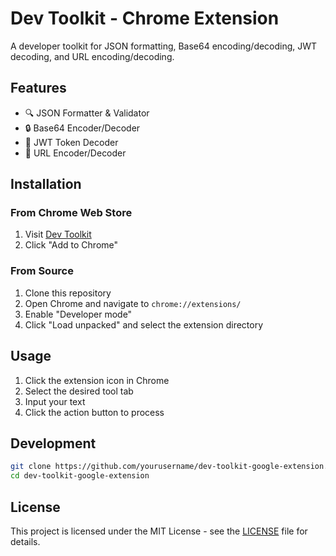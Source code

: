 # Dev Toolkit - Chrome Extension

A developer toolkit for JSON formatting, Base64 encoding/decoding, JWT decoding, and URL encoding/decoding.

## Features
- 🔍 JSON Formatter & Validator
- 🔒 Base64 Encoder/Decoder
- 🎫 JWT Token Decoder
- 🔗 URL Encoder/Decoder

## Installation
### From Chrome Web Store
1. Visit [Dev Toolkit](chrome-web-store-link)
2. Click "Add to Chrome"

### From Source
1. Clone this repository
2. Open Chrome and navigate to `chrome://extensions/`
3. Enable "Developer mode"
4. Click "Load unpacked" and select the extension directory

## Usage
1. Click the extension icon in Chrome
2. Select the desired tool tab
3. Input your text
4. Click the action button to process

## Development
```bash
git clone https://github.com/yourusername/dev-toolkit-google-extension.git
cd dev-toolkit-google-extension
```

## License

This project is licensed under the MIT License - see the [LICENSE](LICENSE) file for details.
